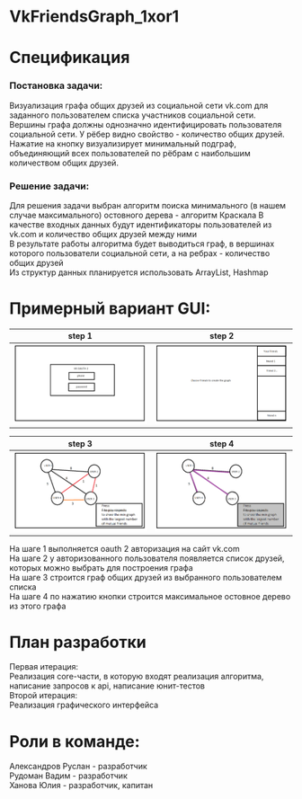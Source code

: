 # VkFriendsGraph_1xor1
# Спецификация
### Постановка задачи:
Визуализация графа общих друзей из социальной сети vk.com для заданного пользователем списка участников социальной сети. Вершины графа должны однозначно идентифицировать пользователя социальной сети. У рёбер видно свойство - количество общих друзей. Нажатие на кнопку визуализирует минимальный подграф, объединяющий всех пользователей по рёбрам с наибольшим количеством общих друзей.

### Решение задачи:
Для решения задачи выбран алгоритм поиска минимального (в нашем случае максимального) остовного дерева - алгоритм Краскала
В качестве входных данных будут идентификаторы пользователей из vk.com и количество общих друзей между ними
<br />
В результате работы алгоритма будет выводиться граф, в вершинах которого пользователи социальной сети, а на ребрах - количество общих друзей
<br />
Из структур данных планируется использовать ArrayList, Hashmap

# Примерный вариант GUI:

| step 1      | step 2      | 
|------------|-------------| 
| ![](images/1.png) | ![](images/2.png)  |

| step 3      | step 4      | 
|------------|-------------| 
| ![](images/3.png) | ![](images/4.png)  |

На шаге 1 выполняется oauth 2 авторизация на сайт vk.com
<br />
На шаге 2 у авторизованного пользователя появляется список друзей, которых можно выбрать для построения графа
<br />
На шаге 3 строится граф общих друзей из выбранного пользователем списка
<br />
На шаге 4 по нажатию кнопки строится максимальное остовное дерево из этого графа

# План разработки
Первая итерация:
<br />
Реализация core-части, в которую входят реализация алгоритма, написание запросов к api, написание юнит-тестов
<br />
Второй итерация:
<br />
Реализация графического интерфейса

# Роли в команде:
Александров Руслан - разработчик
<br />
Рудоман Вадим - разработчик
<br />
Ханова Юлия - разработчик, капитан